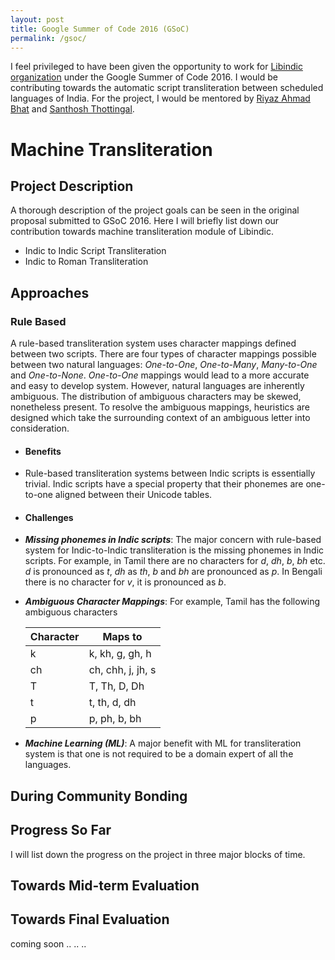 ```yaml
---
layout: post
title: Google Summer of Code 2016 (GSoC)
permalink: /gsoc/
---
```


I feel privileged to have been given the opportunity to work for [Libindic organization](https://github.com/libindic) under the Google Summer of Code 2016. I would be contributing towards the automatic script transliteration between scheduled languages of India. For the project, I would be mentored by [Riyaz Ahmad Bhat](https://researchweb.iiit.ac.in/~riyaz.bhat/) and [Santhosh Thottingal](http://thottingal.in).

# Machine Transliteration

## Project Description
A thorough description of the project goals can be seen in the original proposal submitted to GSoC 2016. Here I will briefly list down our contribution towards machine transliteration module of Libindic.

* Indic to Indic Script Transliteration
* Indic to Roman Transliteration

## Approaches

### Rule Based

A rule-based transliteration system uses character mappings defined between two scripts. There are four types of character mappings possible between two natural languages: *One-to-One*, *One-to-Many*, *Many-to-One* and *One-to-None*. *One-to-One* mappings would lead to a more accurate and easy to develop system. However, natural languages are inherently ambiguous. The distribution of ambiguous characters may be skewed, nonetheless present. To resolve the ambiguous mappings, heuristics are designed which take the surrounding context of an ambiguous letter into consideration.


* #### Benefits
 * Rule-based transliteration systems between Indic scripts is essentially trivial. Indic scripts have a special property that their phonemes are one-to-one aligned between their Unicode tables. 

* #### Challenges
 * ***Missing phonemes in Indic scripts***: The major concern with rule-based system for Indic-to-Indic transliteration is the missing phonemes in Indic scripts. For example, in Tamil there are no characters for *d*, *dh*, *b*, *bh* etc. *d* is pronounced as *t*, *dh* as *th*, *b* and *bh* are pronounced as *p*. In Bengali there is no character for *v*, it is pronounced as *b*.
 * ***Ambiguous Character Mappings***: For example, Tamil has the following ambiguous characters


    | Character  |     Maps to       | 
    | ---------  |    ---------      |
    |    k       | k, kh, g, gh, h   |
    |    ch      | ch, chh, j, jh, s |
    |    T       | T, Th, D, Dh      |
    |    t       | t, th, d, dh      |
    |    p       | p, ph, b, bh      |

* ***Machine Learning (ML)***: A major benefit with ML for transliteration system is that one is not required to be a domain expert of all the languages.

## During Community Bonding

## Progress So Far
I will list down the progress on the project in three major blocks of time.

## Towards  Mid-term Evaluation

## Towards Final Evaluation
coming soon .. .. ..
